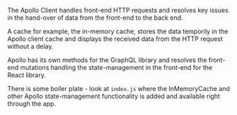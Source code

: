 The Apollo Client handles front-end HTTP requests and resolves key issues in the hand-over of data from the front-end to the back end.

A cache for example, the in-memory cache, stores the data temporily in the Apollo client cache and displays the received data from the HTTP request without a delay.

Apollo has its own methods for the GraphQL library and resolves the front-end mutations handling the state-management in the front-end for the React library.

There is some boiler plate - look at `index.js` where the InMemoryCache and other Apollo state-management functionality is added and available right through the app.